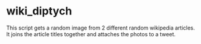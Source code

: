 # wiki_diptych

This script gets a random image from 2 different random wikipedia articles. It joins the article titles together and attaches the photos to a tweet.
